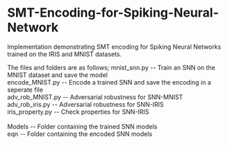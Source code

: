 # SMT-Encoding-for-Spiking-Neural-Network
Implementation demonstrating SMT encoding for Spiking Neural Networks trained on the IRIS and MNIST datasets.

The files and folders are as follows;
mnist_snn.py -- Train an SNN on the MNIST dataset and save the model\
encode_MNIST.py -- Encode a trained SNN and save the encoding in a seperate file\
adv_rob_MNIST.py -- Adversarial robustness for SNN-MNIST\
adv_rob_iris.py -- Adversarial robustness for SNN-IRIS\
iris_property.py -- Check properties for SNN-IRIS\
\
Models -- Folder containing the trained SNN models\
eqn -- Folder containing the encoded SNN models
